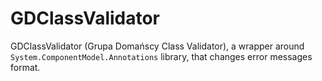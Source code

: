 # GDClassValidator

GDClassValidator (Grupa Domańscy Class Validator), a wrapper around 
`System.ComponentModel.Annotations` library, that changes error 
messages format.